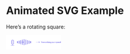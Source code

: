 # Animated SVG Example

Here’s a rotating square:

<img src="https://github.com/AnubhavChaturvedi-GitHub/Speech-To-Text-Python-SR-/blob/main/Asset/svgviewer-output%20(1).svg" width="150" />

